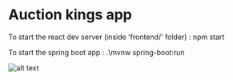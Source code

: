 # Auction kings app

To start the react dev server (inside 'frontend/' folder) : npm start

To start the spring boot app : .\\mvnw spring-boot:run

![alt text](https://images-na.ssl-images-amazon.com/images/S/pv-target-images/d67c999971966c1ee3326cc466776f0a48624b936e85f0aa21ecaddf76202edc._RI_V_TTW_.jpg)
